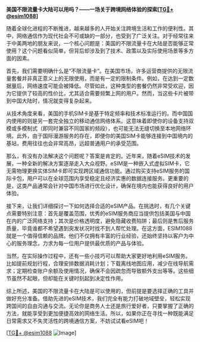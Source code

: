 **美国不限流量卡大陆可以用吗？——一场关于跨境网络体验的探索[[TG💪+ @esim1088](https://t.me/s/esim1088)]**

随着全球化进程的不断推进，越来越多的人开始关注跨境生活和工作的便利性。其中，网络通信作为现代社会不可或缺的一部分，也受到了广泛关注。对于经常往来于中美两地的朋友来说，一个核心问题是：美国的不限流量卡在大陆是否能够正常使用？这个问题看似简单，但背后却涉及到了技术、政策以及实际使用场景等多方面的因素。

首先，我们需要明确什么是“不限流量卡”。在美国市场，许多运营商提供的无限流量套餐并非真正意义上的无限使用，而是有一定的限制条件。例如，在达到一定数据量后，网络速度可能会被降低。尽管如此，这种类型的套餐仍然非常受欢迎，因为它提供了较高的性价比，尤其适合需要频繁上网的用户。然而，当这些卡片被带到中国大陆时，情况就变得复杂起来。

从技术角度来看，美国的手机SIM卡是基于特定频率和技术标准运行的。而中国国内使用的则是另一套完全独立的移动通信网络体系。这意味着即使你的设备支持双模或多模制式（即同时兼容不同国家的频段），也可能无法无缝切换至本地网络环境。此外，由于国际漫游服务的存在，即便你的美国SIM卡能够连接到中国境内的基站，费用往往也会非常高昂，远超普通用户的承受范围。

那么，有没有办法解决这个问题呢？答案是肯定的。近年来，随着eSIM技术的发展，一种全新的解决方案逐渐走入大众视野。eSIM是一种嵌入式虚拟SIM卡，它无需物理更换实体SIM卡即可实现跨区域通信功能。通过购买支持eSIM服务的国际卡包，用户可以在全球范围内享受稳定且经济实惠的数据连接服务。更重要的是，这类产品通常会针对中国市场进行优化设计，确保在境内也能获得良好的用户体验。

接下来，让我们详细探讨一下如何选择合适的eSIM产品。在挑选时，有几个关键点需要特别注意：首先是覆盖范围，优秀的eSIM服务商应当提供包括美国与中国在内的广泛网络支持；其次是价格透明度，避免隐藏收费陷阱；最后则是售后服务质量，毕竟谁都不希望遇到突发状况时找不到人帮忙处理。在这方面，ESIM1088就是一个值得信赖的品牌。他们不仅拥有丰富的行业经验，还始终坚持以客户为中心的服务理念，力求为每一位用户提供最优质的产品与体验。

当然，在实际操作过程中，还有一些小技巧可以帮助大家更好地利用eSIM服务。比如提前规划行程，合理安排数据消耗计划；下载离线地图应用，减少在线导航需求；定期检查账户余额及使用情况，确保不会因疏忽而导致额外支出等等。这些细节虽然不起眼，但却能在关键时刻起到决定性作用。

综上所述，美国的不限流量卡在大陆是可以使用的，但前提是要选择正确的工具并做好充分准备。借助先进的eSIM技术，我们完全有能力打破地域壁垒，轻松实现跨国间的自由沟通与交流。无论你是商务人士还是旅行爱好者，只要掌握了正确的方法，就能享受到更加便捷高效的网络生活。所以，如果你正在寻找一种既能满足日常需求又不失灵活性的跨境通信方案，不妨试试看eSIM吧！

[[TG💪+ @esim1088](https://t.me/s/esim1088) ![Image](https://i.postimg.cc/4NQfJmqS/Snipaste-2025-05-13-00-14-12.png)]